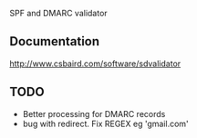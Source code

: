 SPF and DMARC validator

## Documentation

<http://www.csbaird.com/software/sdvalidator>

## TODO

- Better processing for DMARC records
- bug with redirect.  Fix REGEX eg 'gmail.com'

